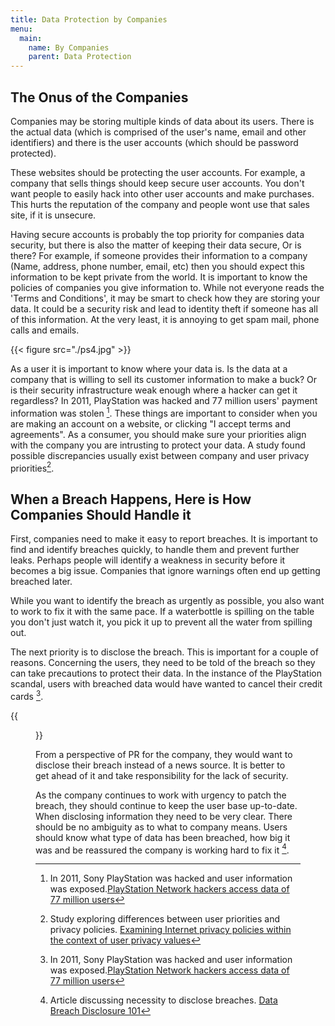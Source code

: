 ```yaml
---
title: Data Protection by Companies
menu:
  main:
    name: By Companies
    parent: Data Protection
---
```


## The Onus of the Companies

Companies may be storing multiple kinds of data about its users. There is the actual data (which is comprised of the user's name, email and other identifiers) and there is the user accounts (which should be password protected).

These websites should be protecting the user accounts. For example, a company that sells things should keep secure user accounts. You don't want people to easily hack into other user accounts and make purchases. This hurts the reputation of the company and people wont use that sales site, if it is unsecure.

Having secure accounts is probably the top priority for companies data security, but there is also the matter of keeping their data secure, Or is there? For example, if someone provides their information to a company (Name, address, phone number, email, etc) then you should expect this information to be kept private from the world. It is important to know the policies of companies you give information to. While not everyone reads the 'Terms and Conditions', it may be smart to check how they are storing your data. It could be a security risk and lead to identity theft if someone has all of this information. At the very least, it is annoying to get spam mail, phone calls and emails.

{{< figure src="./ps4.jpg" >}}

As a user it is important to know where your data is. Is the data at a company that is willing to sell its customer information to make a buck? Or is their security infrastructure weak enough where a hacker can get it regardless? In 2011, PlayStation was hacked and 77 million users' payment information was stolen [^playstation]. These things are important to consider when you are making an account on a website, or clicking "I accept terms and agreements". As a consumer, you should make sure your priorities align with the company you are intrusting to protect your data. A study found possible discrepancies usually exist between company and user privacy priorities[^discrepancies].

## When a Breach Happens, Here is How Companies Should Handle it

First, companies need to make it easy to report breaches. It is important to find and identify breaches quickly, to handle them and prevent further leaks. Perhaps people will identify a weakness in security before it becomes a big issue. Companies that ignore warnings often end up getting breached later.

While you want to identify the breach as urgently as possible, you also want to work to fix it with the same pace. If a waterbottle is spilling on the table you don't just watch it, you pick it up to prevent all the water from spilling out.

The next priority is to disclose the breach. This is important for a couple of reasons. Concerning the users, they need to be told of the breach so they can take precautions to protect their data. In the instance of the PlayStation scandal, users with breached data would have wanted to cancel their credit cards [^playstation].

{{<figure class="float-left" src="./stocks_dropping.jpg">}}

From a perspective of PR for the company, they would want to disclose their breach instead of a news source. It is better to get ahead of it and take responsibility for the lack of security.

As the company continues to work with urgency to patch the breach, they should continue to keep the user base up-to-date. When disclosing information they need to be very clear. There should be no ambiguity as to what to company means. Users should know what type of data has been breached, how big it was and be reassured the company is working hard to fix it [^how-to-succeed].

[^discrepancies]:
    Study exploring differences between user priorities and privacy policies. [Examining Internet privacy policies within the context of user privacy values](https://ieeexplore.ieee.org/abstract/document/1424412)

[^playstation]:
    In 2011, Sony PlayStation was hacked and user information was exposed.[PlayStation Network hackers access data of 77 million users](https://www.theguardian.com/technology/2011/apr/26/playstation-network-hackers-data)

[^how-to-succeed]:
    Article discussing necessity to disclose breaches.
    [Data Breach Disclosure 101](https://www.troyhunt.com/data-breach-disclosure-101-how-to-succeed-after-youve-failed/)


